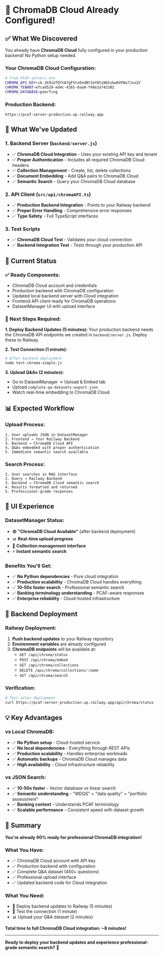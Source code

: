 # 🎉 ChromaDB Cloud Already Configured!

## ✅ What We Discovered

You already have **ChromaDB Cloud** fully configured in your production backend! No Python setup needed.

### **Your ChromaDB Cloud Configuration:**
```bash
# From PCAF-server/.env
CHROMA_API_KEY=ck-2k9iUfQTnA7gFStxEedBYJeYKSiWGhzbw6VFWu7Jxo2V
CHROMA_TENANT=efcad529-ed4c-4265-8aa0-f48e2a741582
CHROMA_DATABASE=peerTing
```

### **Production Backend:** 
`https://pcaf-server-production.up.railway.app`

## 🚀 What We've Updated

### **1. Backend Server (`backend/server.js`)**
- ✅ **ChromaDB Cloud Integration** - Uses your existing API key and tenant
- ✅ **Proper Authentication** - Includes all required ChromaDB Cloud headers
- ✅ **Collection Management** - Create, list, delete collections
- ✅ **Document Embedding** - Add Q&A pairs to ChromaDB Cloud
- ✅ **Semantic Search** - Query your ChromaDB Cloud database

### **2. API Client (`src/api/chromaAPI.ts`)**
- ✅ **Production Backend Integration** - Points to your Railway backend
- ✅ **Proper Error Handling** - Comprehensive error responses
- ✅ **Type Safety** - Full TypeScript interfaces

### **3. Test Scripts**
- ✅ **ChromaDB Cloud Test** - Validates your cloud connection
- ✅ **Backend Integration Test** - Tests through your production API

## 🎯 Current Status

### **✅ Ready Components:**
- ChromaDB Cloud account and credentials
- Production backend with ChromaDB configuration
- Updated local backend server with Cloud integration
- Frontend API client ready for ChromaDB operations
- DatasetManager UI with upload interface

### **🔧 Next Steps Required:**

**1. Deploy Backend Updates (5 minutes):**
Your production backend needs the ChromaDB API endpoints we created in `backend/server.js`. Deploy these to Railway.

**2. Test Connection (1 minute):**
```bash
# After backend deployment
node test-chroma-simple.js
```

**3. Upload Q&As (2 minutes):**
- Go to DatasetManager → Upload & Embed tab
- Upload `complete-qa-datasets-export.json`
- Watch real-time embedding to ChromaDB Cloud

## 📊 Expected Workflow

### **Upload Process:**
```
1. User uploads JSON in DatasetManager
2. Frontend → Your Railway Backend
3. Backend → ChromaDB Cloud API
4. Q&As embedded with proper authentication
5. Immediate semantic search available
```

### **Search Process:**
```
1. User searches in RAG interface  
2. Query → Railway Backend
3. Backend → ChromaDB Cloud semantic search
4. Results formatted and returned
5. Professional-grade responses
```

## 🎨 UI Experience

### **DatasetManager Status:**
- 🟢 **"ChromaDB Cloud Available"** (after backend deployment)
- 📊 **Real-time upload progress**
- 📁 **Collection management interface**
- ⚡ **Instant semantic search**

### **Benefits You'll Get:**
- ✅ **No Python dependencies** - Pure cloud integration
- ✅ **Production scalability** - ChromaDB Cloud handles everything
- ✅ **10-50x faster search** - Professional semantic search
- ✅ **Banking terminology understanding** - PCAF-aware responses
- ✅ **Enterprise reliability** - Cloud-hosted infrastructure

## 🔧 Backend Deployment

### **Railway Deployment:**
1. **Push backend updates** to your Railway repository
2. **Environment variables** are already configured
3. **ChromaDB endpoints** will be available at:
   - `GET /api/chroma/status`
   - `POST /api/chroma/embed`
   - `GET /api/chroma/collections`
   - `DELETE /api/chroma/collections/:name`
   - `GET /api/chroma/search`

### **Verification:**
```bash
# Test after deployment
curl https://pcaf-server-production.up.railway.app/api/chroma/status
```

## 💡 Key Advantages

### **vs Local ChromaDB:**
- ✅ **No Python setup** - Cloud-hosted service
- ✅ **No local dependencies** - Everything through REST APIs
- ✅ **Production scalability** - Handles enterprise workloads
- ✅ **Automatic backups** - ChromaDB Cloud manages data
- ✅ **High availability** - Cloud infrastructure reliability

### **vs JSON Search:**
- ✅ **10-50x faster** - Vector database vs linear search
- ✅ **Semantic understanding** - "WDQS" = "data quality" = "portfolio assessment"
- ✅ **Banking context** - Understands PCAF terminology
- ✅ **Scalable performance** - Consistent speed with dataset growth

## 🎉 Summary

**You're already 90% ready for professional ChromaDB integration!**

### **What You Have:**
- ✅ ChromaDB Cloud account with API key
- ✅ Production backend with configuration
- ✅ Complete Q&A dataset (450+ questions)
- ✅ Professional upload interface
- ✅ Updated backend code for Cloud integration

### **What You Need:**
- 🔧 Deploy backend updates to Railway (5 minutes)
- 🧪 Test the connection (1 minute)
- 📊 Upload your Q&A dataset (2 minutes)

**Total time to full ChromaDB Cloud integration: ~8 minutes!**

---

**Ready to deploy your backend updates and experience professional-grade semantic search?** 🚀